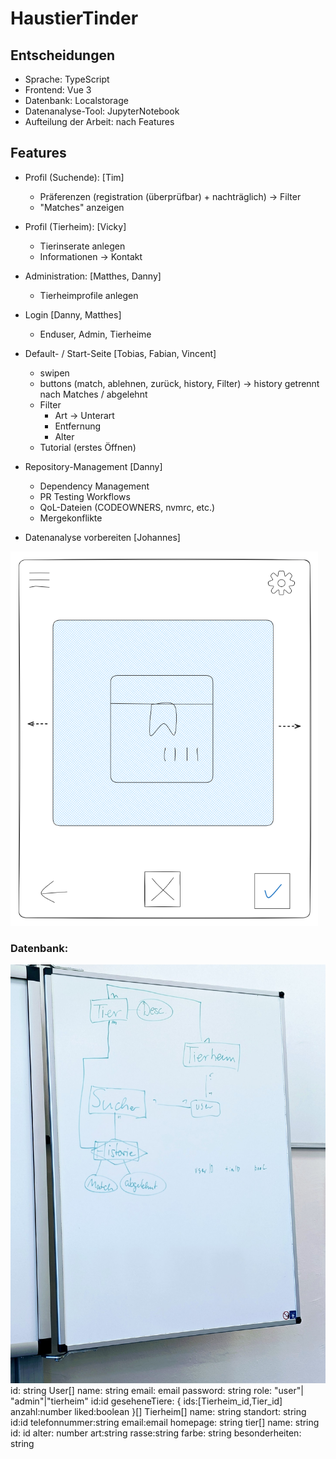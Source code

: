 # HaustierTinder

## Entscheidungen
* Sprache: TypeScript
* Frontend: Vue 3
* Datenbank: Localstorage
* Datenanalyse-Tool: JupyterNotebook
* Aufteilung der Arbeit: nach Features

## Features
* Profil (Suchende): [Tim]
    - Präferenzen (registration (überprüfbar) + nachträglich) 
        -> Filter
    - "Matches" anzeigen
* Profil (Tierheim): [Vicky]
    - Tierinserate anlegen
    - Informationen -> Kontakt

* Administration: [Matthes, Danny]
    - Tierheimprofile anlegen
 
* Login [Danny, Matthes]
    - Enduser, Admin, Tierheime

* Default- / Start-Seite [Tobias, Fabian, Vincent]
    - swipen
    - buttons (match, ablehnen, zurück, history, Filter)
      -> history getrennt nach Matches / abgelehnt 
    - Filter
        * Art -> Unterart
        * Entfernung
        * Alter
    - Tutorial (erstes Öffnen)
 
* Repository-Management [Danny]
    - Dependency Management
    - PR Testing Workflows
    - QoL-Dateien (CODEOWNERS, nvmrc, etc.)
    - Mergekonflikte
 
* Datenanalyse vorbereiten [Johannes]

![](assets/mockup.png)

### Datenbank:
![](assets/datenbank.jpg)
id: string
User[]
    name: string
    email: email
    password: string
    role: "user"| "admin"|"tierheim"
    id:id
    geseheneTiere:
        {
        ids:[Tierheim_id,Tier_id]
        anzahl:number
        liked:boolean
        }[]
Tierheim[]
    name: string
    standort: string
    id:id
    telefonnummer:string
    email:email
    homepage: string
    tier[]
        name: string
        id: id
        alter: number
        art:string
        rasse:string
        farbe: string
        besonderheiten: string
        


